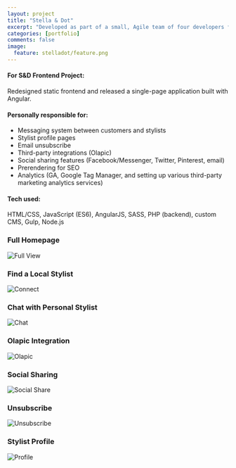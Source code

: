```yaml
---
layout: project
title: "Stella & Dot"
excerpt: "Developed as part of a small, Agile team of four developers for a large e-commerce platform."
categories: [portfolio]
comments: false
image:
  feature: stelladot/feature.png
---
```


#### For S&D Frontend Project: 
Redesigned static frontend and released a single-page application built with Angular. 

#### Personally responsible for: 
* Messaging system between customers and stylists
* Stylist profile pages
* Email unsubscribe
* Third-party integrations (Olapic)
* Social sharing features (Facebook/Messenger, Twitter, Pinterest, email)
* Prerendering for SEO
* Analytics (GA, Google Tag Manager, and setting up various third-party marketing analytics services)

#### Tech used: 
HTML/CSS, JavaScript (ES6), AngularJS, SASS, PHP (backend), custom CMS, Gulp, Node.js


### Full Homepage
![Full View]({{site.url}}/img/stelladot/full.png)
### Find a Local Stylist
![Connect]({{site.url}}/img/stelladot/connect.png)
### Chat with Personal Stylist
![Chat]({{site.url}}/img/stelladot/chat.png)
### Olapic Integration
![Olapic]({{site.url}}/img/stelladot/pdpolapic.png)
### Social Sharing
![Social Share]({{site.url}}/img/stelladot/pdpshare.png)
### Unsubscribe
![Unsubscribe]({{site.url}}/img/stelladot/unsubscribe.png)
### Stylist Profile
![Profile]({{site.url}}/img/stelladot/profile.png)
